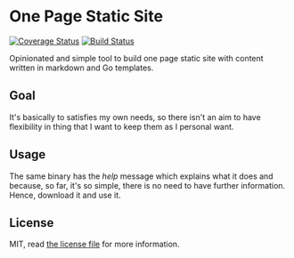 # One Page Static Site

[![Coverage Status](https://coveralls.io/repos/github/ifraixedes/one-page-static-site/badge.svg?branch=master)](https://coveralls.io/github/ifraixedes/one-page-static-site?branch=master)
[![Build Status](https://travis-ci.com/ifraixedes/one-page-static-site.svg?branch=master)](https://travis-ci.com/ifraixedes/one-page-static-site)

Opinionated and simple tool to build one page static site with content written
in markdown and Go templates.

## Goal

It's basically to satisfies my own needs, so there isn't an aim to have flexibility
in thing that I want to keep them as I personal want.

## Usage

The same binary has the _help_ message which explains what it does and because, so far, it's so simple, there is no need to have further information.
Hence, download it and use it.

## License

MIT, read [the license file](LICENSE) for more information.
